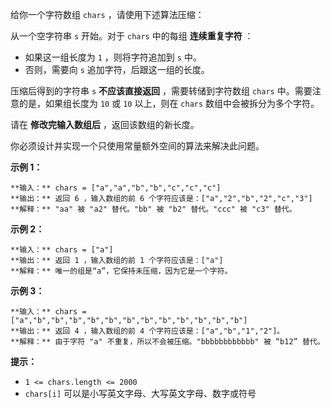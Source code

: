给你一个字符数组 `chars` ，请使用下述算法压缩：

从一个空字符串 `s` 开始。对于 `chars` 中的每组 **连续重复字符** ：

  * 如果这一组长度为 `1` ，则将字符追加到 `s` 中。
  * 否则，需要向 `s` 追加字符，后跟这一组的长度。

压缩后得到的字符串 `s` **不应该直接返回** ，需要转储到字符数组 `chars` 中。需要注意的是，如果组长度为 `10` 或 `10` 以上，则在
`chars` 数组中会被拆分为多个字符。

请在 **修改完输入数组后** ，返回该数组的新长度。

你必须设计并实现一个只使用常量额外空间的算法来解决此问题。



**示例 1：**

    
    
    **输入：** chars = ["a","a","b","b","c","c","c"]
    **输出：** 返回 6 ，输入数组的前 6 个字符应该是：["a","2","b","2","c","3"]
    **解释：** "aa" 被 "a2" 替代。"bb" 被 "b2" 替代。"ccc" 被 "c3" 替代。
    

**示例 2：**

    
    
    **输入：** chars = ["a"]
    **输出：** 返回 1 ，输入数组的前 1 个字符应该是：["a"]
    **解释：** 唯一的组是“a”，它保持未压缩，因为它是一个字符。
    

**示例 3：**

    
    
    **输入：** chars = ["a","b","b","b","b","b","b","b","b","b","b","b","b"]
    **输出：** 返回 4 ，输入数组的前 4 个字符应该是：["a","b","1","2"]。
    **解释：** 由于字符 "a" 不重复，所以不会被压缩。"bbbbbbbbbbbb" 被 “b12” 替代。
    



**提示：**

  * `1 <= chars.length <= 2000`
  * `chars[i]` 可以是小写英文字母、大写英文字母、数字或符号

